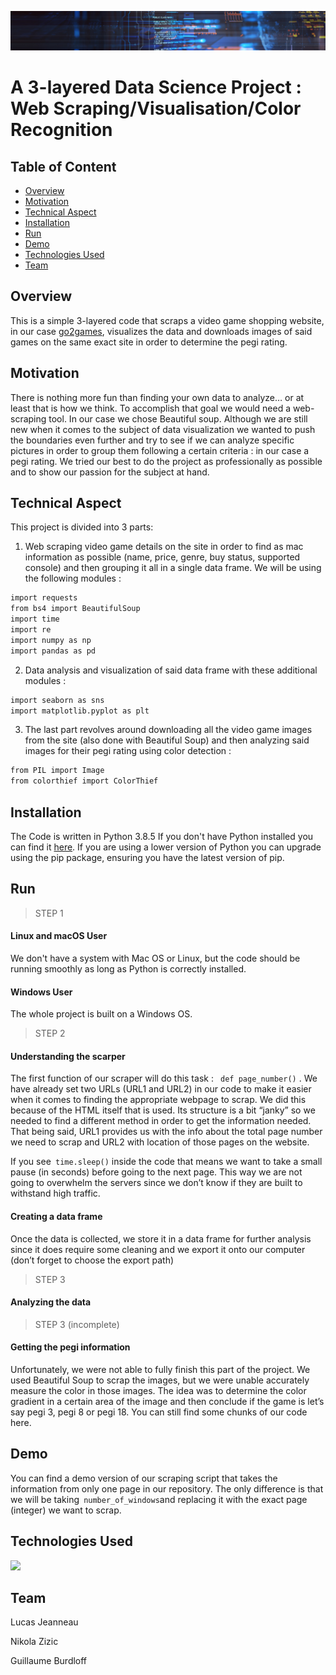 ![](https://raw.githubusercontent.com/gbrdf/M1-programing-project/main/Unimportant%20folder/data-analytics-header-image.jpg)

# A 3-layered Data Science Project : Web Scraping/Visualisation/Color Recognition

## Table of Content
  
  * [Overview](#overview)
  * [Motivation](#motivation)
  * [Technical Aspect](#technical-aspect)
  * [Installation](#installation)
  * [Run](#run)
  * [Demo](#demo)
  * [Technologies Used](#technologies-used)
  * [Team](#team)
 






## Overview
This is a simple 3-layered code that scraps a video game shopping website, in our case [go2games](https://www.go2games.com), visualizes the data and downloads images of said games on the same exact site in order to determine the pegi rating.

## Motivation
There is nothing more fun than finding your own data to analyze… or at least that is how we think. To accomplish that goal we would need a web-scraping tool. In our case we chose Beautiful soup. Although we are still new when it comes to the subject of data visualization we wanted to push the boundaries even further and try to see if we can analyze specific pictures in order to group them following a certain criteria : in our case a pegi rating. We tried our best to do the project as professionally as possible and to show our passion for the subject at hand. 

## Technical Aspect

This project is divided into 3 parts:

1. Web scraping video game details on the site in order to find as mac information as possible (name, price, genre, buy status, supported console) and then grouping it all in a single data frame. We will be using the following modules : 

```bash
import requests
from bs4 import BeautifulSoup
import time
import re
import numpy as np
import pandas as pd
```
2. Data analysis and visualization of said data frame with these additional modules :

```bash
import seaborn as sns
import matplotlib.pyplot as plt
```
3. The last part revolves around downloading all the video game images from the site (also done with Beautiful Soup) and then analyzing said images for their pegi rating using color detection : 

```bash
from PIL import Image
from colorthief import ColorThief
```
## Installation

The Code is written in Python 3.8.5 If you don't have Python installed you can find it [here](https://www.python.org/downloads/). If you are using a lower version of Python you can upgrade using the pip package, ensuring you have the latest version of pip.


## Run


> STEP 1


#### Linux and macOS User

We don't have a system with Mac OS or Linux, but the code should be running smoothly as long as Python is correctly installed.


#### Windows User

The whole project is built on a Windows OS.  



> STEP 2


#### Understanding the scarper 

The first function of our scraper will do this task : ` def page_number()` . We have already set two URLs (URL1 and URL2) in our code to make it easier when it comes to finding the appropriate webpage to scrap. We did this because of the HTML itself that is used. Its structure is a bit “janky” so we needed to find a different method in order to get the information needed. That being said, URL1 provides us with the info about the total page number we need to scrap and URL2 with location of those pages on the website.

If you see` time.sleep()` inside the code that means we want to take a small pause (in seconds) before going to the next page. This way we are not going to overwhelm the servers since we don’t know if they are built to withstand high traffic. 

#### Creating a data frame   

Once the data is collected, we store it in a data frame for further analysis since it does require some cleaning and we export it onto our computer (don’t forget to choose the export path)


> STEP 3


#### Analyzing the data  


> STEP 3 (incomplete)


#### Getting the pegi information 

Unfortunately, we were not able to fully finish this part of the project. We used Beautiful Soup to scrap the images, but we were unable accurately measure the color in those images. The idea was to determine the color gradient in a certain area of the image and then conclude if the game is let’s say pegi 3, pegi 8 or pegi 18. You can still find some chunks of our code here. 

## Demo
You can find a demo version of our scraping script that takes the information from only one page in our repository. The only difference is that we will be taking` number_of_windows`and replacing it with the exact page (integer) we want to scrap.



## Technologies Used

![](https://forthebadge.com/images/badges/made-with-python.svg)



## Team

Lucas Jeanneau

Nikola Zizic

Guillaume Burdloff
